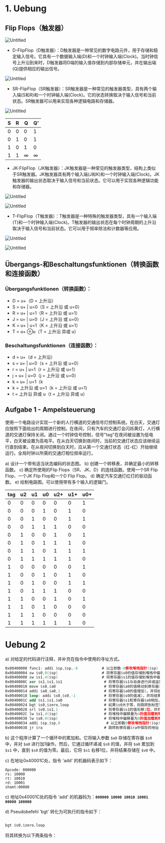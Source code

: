 # 1. Uebung

## **Flip Flops（触发器）**

![Untitled](https://s3-us-west-2.amazonaws.com/secure.notion-static.com/6fecec6b-a1d5-45d7-944a-042e7153fef9/Untitled.png)

- D-FlipFlop（D触发器）：D触发器是一种常见的数字电路元件，用于存储和稳定输入信号。它具有一个数据输入端(D)和一个时钟输入端(Clock)。当时钟信号上升沿到来时，D触发器将D端的输入值存储到内部存储单元，并在输出端(Q)提供相应的输出信号。

![Untitled](https://s3-us-west-2.amazonaws.com/secure.notion-static.com/8994db65-f3de-45be-9629-63213fe72d27/Untitled.png)

- SR-FlipFlop（SR触发器）：SR触发器是一种常见的触发器类型，具有两个输入端(S和R)和一个时钟输入端(Clock)。它的状态转换取决于输入信号和当前状态。SR触发器可以用来实现各种逻辑电路和存储器。

![Untitled](https://s3-us-west-2.amazonaws.com/secure.notion-static.com/1c2f4688-e5fe-449f-a8b0-50449c196621/Untitled.png)

| S | R | Q | Q’ |
| --- | --- | --- | --- |
| 0 | 0 | 0 | 1 |
| 0 | 1 | 0 | 1 |
| 1 | 0 | 1 | 0 |
| 1 | 1 | ∞ | ∞ |
- JK-FlipFlop（JK触发器）：JK触发器是一种常见的触发器类型，结构上类似于SR触发器。JK触发器具有两个输入端(J和K)和一个时钟输入端(Clock)。JK触发器的输出状态取决于输入信号和当前状态。它可以用于实现各种逻辑功能和存储器。

![Untitled](https://s3-us-west-2.amazonaws.com/secure.notion-static.com/b090ac85-7077-4295-b7e2-c17788f99431/Untitled.png)

![Untitled](https://s3-us-west-2.amazonaws.com/secure.notion-static.com/2083b4ef-39ca-405b-b308-5652a24ac768/Untitled.png)

- T-FlipFlop（T触发器）：T触发器是一种特殊的触发器类型，具有一个输入端(T)和一个时钟输入端(Clock)。T触发器的输出状态在每个时钟周期的上升沿取决于输入信号和当前状态。它可以用于频率除法和计数器等应用。

![Untitled](https://s3-us-west-2.amazonaws.com/secure.notion-static.com/3c5d1fa3-bfed-4004-97dc-aeb6225298c9/Untitled.png)

![Untitled](https://s3-us-west-2.amazonaws.com/secure.notion-static.com/b4ca1e74-ac89-4233-8e02-d20a17223dee/Untitled.png)

## **Übergangs-和Beschaltungsfunktionen（转换函数和连接函数）**

### **Übergangsfunktionen（转换函数）：**

- D = u+（D = 上升沿）
- S = u+ | u=0（S = 上升沿 或 u=0）
- R = u+ | u=1（R = 上升沿 或 u=1）
- J = u+ | u=0（J = 上升沿 或 u=0）
- K = u+ | u=1（K = 上升沿 或 u=1）
- T = u+ ⊕u（T = 上升沿 异或 u）

### **Beschaltungsfunktionen（连接函数）：**

- d = u+（d = 上升沿）
- s = u+ | u=0（s = 上升沿 或 u=0）
- r = u+ | u=1（r = 上升沿 或 u=1）
- j = u+ | u=0（j = 上升沿 或 u=0）
- k = u+ | u=1（k
- k = 上升沿 或 u=1（k = 上升沿 或 u=1）
- t = 上升沿 异或 u（t = 上升沿 异或 u）

## Aufgabe 1 - Ampelsteuerung

使用一个电路设计实现一个新的人行横道的交通信号灯控制系统。在白天，交通灯应按照下面给出的周期进行控制。在夜间，只有汽车的交通灯会闪烁黄灯，人行横道的交通灯保持关闭。通过一个时钟信号控制，信号"tag"在夜间被设置为低电平，白天被设置为高电平。在从白天切换到夜间时，当前的交通灯状态应该继续运行直到结束。在从夜间切换到白天时，应从第一个交通灯状态（红-红）开始继续运行。全局时钟以所需的交通灯相位频率运行。

a) 设计一个带有适当状态编码的状态图。
b) 创建一个转移表，并确定最小的转移函数。
c) 确定所使用的Flip Flops（SR、JK、D）的连线函数。使用一个SR Flip Flop、一个JK Flip Flop和一个D Flip Flop。
d) 确定汽车交通灯红灯的驱动函数。
e) 绘制电路图。可以使用带有多个输入的逻辑门。

| tag | u2 | u1 | u0 | u2+ | u1+ | u0+ |
| --- | --- | --- | --- | --- | --- | --- |
| 0 | 0 | 0 | 0 | 0 | 0 | 1 |
| 0 | 0 | 0 | 1 | 0 | 1 | 0 |
| 0 | 0 | 1 | 0 | 0 | 1 | 1 |
| 0 | 0 | 1 | 1 | 1 | 0 | 0 |
| 0 | 1 | 0 | 0 | 1 | 0 | 1 |
| 0 | 1 | 0 | 1 | 1 | 1 | 0 |
| 0 | 1 | 1 | 0 | 1 | 1 | 1 |
| 0 | 1 | 1 | 1 | 1 | 1 | 0 |
| 1 | 0 | 0 | 0 | 0 | 0 | 1 |
| 1 | 0 | 0 | 1 | 0 | 1 | 0 |
| 1 | 0 | 1 | 0 | 0 | 1 | 1 |
| 1 | 0 | 1 | 1 | 1 | 0 | 0 |
| 1 | 1 | 0 | 0 | 1 | 0 | 1 |
| 1 | 1 | 0 | 1 | 0 | 0 | 0 |
| 1 | 1 | 1 | 0 | 0 | 0 | 0 |
| 1 | 1 | 1 | 1 | 1 | 1 | 0 |

# Uebung 2

a) 对给定的代码进行注释，并补充在指令中使用的寻址方式。

```nasm
0x00400000 func1: addi $sp,$sp,-8           # 以立即数-8修改堆栈指针($sp)
0x00400004 sw $s0,0($sp)                    # 将寄存器$s0的值存储到堆栈中偏移量为0的位置
0x00400008 sw $s1,4($sp)                    # 将寄存器$s1的值存储到堆栈中偏移量为4的位置
0x0040000C xor $s1,$s1,$s1                   # 将寄存器$s1与自身进行异或运算，结果存储在$s1中
0x00400010 move $s0,$a0                      # 将寄存器$a0的值移动到寄存器$s0中
0x00400014 addi $a0,$a0,1                    # 将寄存器$a0的值增加1，并将结果存储在$a0中
0x00400018 loop: addi $s0,$s0,-1             # 将寄存器$s0的值减1，并将结果存储在$s0中
0x0040001C add $s1,$s1,$a0                   # 将寄存器$s1和寄存器$a0相加，并将结果存储在$s1中
0x00400024 bgt $s0,$zero,loop                # 如果$s0大于零，则跳转到标签loop处
0x00400028 srl $v0,$s1,1                     # 将寄存器$s1的值右移1位，并将结果存储在$v0中
0x0040002C lw $s1,4($sp)                     # 将堆栈中偏移量为4的值加载到寄存器$s1中
0x00400030 lw $s0,0($sp)                     # 将堆栈中偏移量为0的值加载到寄存器$s0中
0x00400034 addi $sp,$sp,8                     # 以立即数8修改堆栈指针($sp)
0x00400038 jr $ra                            # 跳转到寄存器$ra中保存的地址

```

b) 这个程序计算了一个循环中的累加和。它将输入参数 `$a0` 存储在寄存器 `$s0` 中，并对 `$a0` 进行加1操作。然后，它通过循环递减 `$s0` 的值，并将 `$a0` 累加到 `$s1` 中，直到 `$s0` 的值为零。最后，它将 `$s1` 右移1位，并将结果存储在 `$v0` 中。

c) 在地址0x40001C处，指令 'add' 的机器码表示如下：

```
Opcode: 000000
rs: 10000
rt: 10010
rd: 10001
shamt:00000
```

c) 地址0x40001C处的指令 'add' 的机器码为：**`000000 10000 10010 10001 00000 100000`**

d) Pseudobefehl 'bgt' 转化为可执行的指令如下：

```nasm

bgt $s0,$zero,loop
```

将其转换为以下两条指令：
